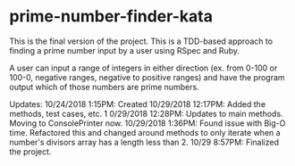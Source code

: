 # prime-number-finder-kata
This is the final version of the project.
This is a TDD-based approach to finding a prime number input by a user using RSpec and Ruby.

A user can input a range of integers in either direction (ex. from 0-100 or 100-0, negative ranges, negative to positive ranges) and have the program output which of those numbers are prime numbers.

Updates: 10/24/2018 1:15PM: Created 10/29/2018 12:17PM: Added the methods, test cases, etc. 1
0/29/2018 12:28PM: Updates to main methods. Moving to ConsolePrinter now. 
10/29/2018 1:36PM: Found issue with Big-O time. Refactored this and changed around methods to only iterate when a number's divisors array has a length less than 2.
10/29 8:57PM: Finalized the project.
